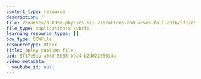 ```yaml
---
content_type: resource
description: ''
file: /courses/8-03sc-physics-iii-vibrations-and-waves-fall-2016/5f17e5eba0885035b9a4b2d02256014b_mqhO9GT8hD4.vtt
file_type: application/x-subrip
learning_resource_types: []
ocw_type: OCWFile
resourcetype: Other
title: 3play caption file
uid: 5f17e5eb-a088-5035-b9a4-b2d02256014b
video_metadata:
  youtube_id: null
---
```

